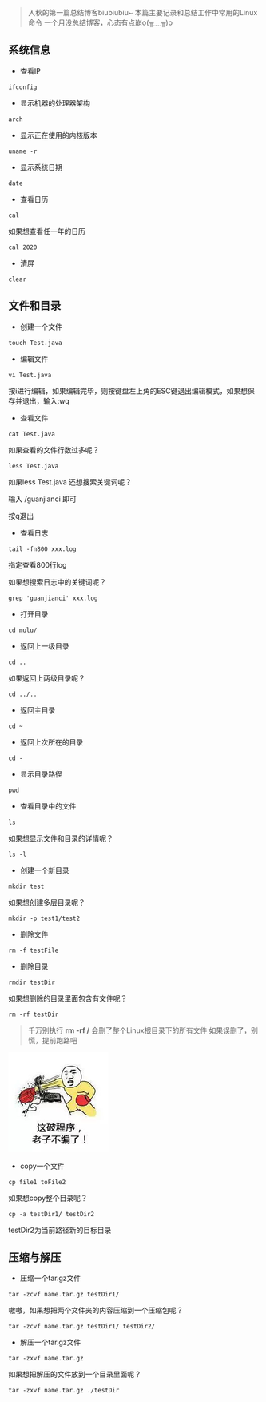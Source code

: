 

> 入秋的第一篇总结博客biubiubiu~
> 本篇主要记录和总结工作中常用的Linux命令
> 一个月没总结博客，心态有点崩o(╥﹏╥)o

## 系统信息
- 查看IP

```
ifconfig
```

- 显示机器的处理器架构

```
arch
```

- 显示正在使用的内核版本

```
uname -r
```

- 显示系统日期

```
date
```

- 查看日历

```
cal
```

如果想查看任一年的日历

```
cal 2020
```

- 清屏

```
clear
```

## 文件和目录

- 创建一个文件

```
touch Test.java
```

- 编辑文件

```
vi Test.java
```

按i进行编辑，如果编辑完毕，则按键盘左上角的ESC键退出编辑模式，如果想保存并退出，输入:wq

- 查看文件

```
cat Test.java
```

如果查看的文件行数过多呢？

```
less Test.java
```
如果less Test.java 还想搜索关键词呢？

输入 /guanjianci 即可

按q退出

- 查看日志

```
tail -fn800 xxx.log
```
指定查看800行log

如果想搜索日志中的关键词呢？

```
grep 'guanjianci' xxx.log
```

- 打开目录

```
cd mulu/
```

- 返回上一级目录

```
cd ..
```

如果返回上两级目录呢？

```
cd ../..
```

- 返回主目录

```
cd ~
```

- 返回上次所在的目录 

```
cd -
```

- 显示目录路径

```
pwd
```

- 查看目录中的文件 

```
ls
```

如果想显示文件和目录的详情呢？

```
ls -l
```

- 创建一个新目录

```
mkdir test
```

如果想创建多层目录呢？
```
mkdir -p test1/test2
```

- 删除文件

```
rm -f testFile
```

- 删除目录

```
rmdir testDir
```

如果想删除的目录里面包含有文件呢？

```
rm -rf testDir
```
> 千万别执行 **rm -rf /** 会删了整个Linux根目录下的所有文件
> 如果误删了，别慌，提前跑路吧

![](2020-09-29-Linux超常用命令/c81m1m9e.bmp)

- copy一个文件

```
cp file1 toFile2
```

如果想copy整个目录呢？

```
cp -a testDir1/ testDir2
```

testDir2为当前路径新的目标目录

## 压缩与解压

- 压缩一个tar.gz文件

```
tar -zcvf name.tar.gz testDir1/
```

嗷嗷，如果想把两个文件夹的内容压缩到一个压缩包呢？

```
tar -zcvf name.tar.gz testDir1/ testDir2/
```

- 解压一个tar.gz文件

```
tar -zxvf name.tar.gz
```

如果想把解压的文件放到一个目录里面呢？

```
tar -zxvf name.tar.gz ./testDir
```